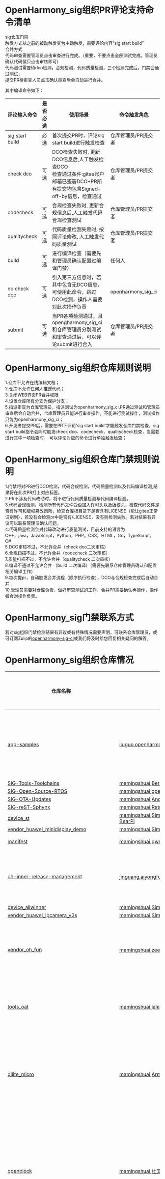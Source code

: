 # OpenHarmony_sig组织PR评论支持命令清单
sig仓库门禁    
触发方式从之前的被动触发变为主动触发，需要评论内容“sig start build”     
合并方式      
代码审查需要管理员点击审查进行完成。（重要，不要点击全部测试完成。管理员确认代码侯只点击审核即可）  
代码测试需要待dco检测，合规检测，代码质量检测，三个检测完成后。门禁会通过测试，  
提交PR待审查人员点击确认审查后会自动进行合并。  

其中编译命令如下：


| 评论输入命令        | 是否必选          | 使用场景                                                     | 命令触发角色 |
| ------------------ | ---------------- | ------------------------------------------------------------ | ------------ |
| sig start build    | 必选             |首次提交PR时，评论sig start build进行触发检查                   |仓库管理员/PR提交者
| check dco          | 可选             | DCO检查失败时, 更新DCO信息后,人工触发检查DCO<br>检查通过条件:gitee账户邮箱已签署DCO+PR所有提交均包含Signed-off-by信息，检查通过 | 仓库管理员/PR提交者     |
| codecheck          | 可选             | 合规检查失败时, 更新合规信息后,人工触发代码合规检查测试                           |  仓库管理员/PR提交者       |
| qualitycheck       | 可选             | 代码质量检测失败时, 按照评论修改, 人工触发代码质量测试                             |  仓库管理员/PR提交者        |
| build              | 可选             | 进行编译检查（需要先和管理员确认配置过编译门禁）                      | 任何人        |
| no check dco       | 可选             | 引入第三方信息时，若其中包含无DCO信息，可使用此命令，跳过DCO检测，操作人需要对此次操作负责 | openharmony_sig_ci   |
| submit             | 可选             | 当PR各项检测通过，且opengharmony_sig_ci和仓库管理员分别测试和审查通过后，可以评论submit进行合入 |仓库管理员/PR提交者|



# OpenHarmony_sig组织仓库规则说明
1.仓库不允许在线编辑文档；  
2.仓库不允许任何人推送代码；  
3.关闭WEB界面PR合并权限       
4.设置仓库所有分支为保护分支；  
5.指派审查为仓库管理员，指派测试为openharmony_sig_ci,PR通过测试和管理员审查后会自动合并，仓库管理员只能进行审查操作，不能进行测试操作，测试操作只能为openharmony_sig_ci；  
6.开发者提交PR后，需要在PR下评论'sig start build'才能触发仓库门禁检查，sig start build指令会同时触发check dco、codecheck、qualitycheck检查，当需要进行其中一项检查时， 可以评论对应的命令进行单独触发检查；    


# OpenHarmony_sig组织仓库门禁规则说明
1.门禁将对PR进行DCO检测，代码合规检测，代码质量检测以及代码编译检测,结果将在此次PR打上对应标签。  
2.PR不涉及代码改动时，将不进行代码质量检测与代码编译检测。  
3.代码合规检测，检测所有代码文件受否加入许可头以及版权头，检查代码文件是否有许可和版权篡改风险，检查仓库根目录下是否含有LICENSE（能让gitee正常识别到），若没有会检测pr中是否有/LICENSE，没有则检测失败。若对结果有异议可以联系管理员确认问题。  
4.代码质量检测会对代码改动进行质量测试，目前支持的语言为   
C++，java，JavaScript，Python，PHP，CSS，HTML，Go，TypeScript，C#  
5.DCO审核不过，不允许合并（check dco二次审核）  
6.合规扫描不过，不允许合并（codecheck 二次审核）  
7.质量扫描不过，不允许合并（qualitycheck 二次审核）  
8.编译不通过不允许合并 （build 二次编译）（需要先联系仓库管理员确认和配置相关编译工作）  
9.每次提pr，自动触发合并流程（顺序执行检查），DCO与合规检查完成后自动合并  
10.管理员需要对仓库负责，做好审查测试的工作，合并PR需要确认再操作，操作者会对操作负责。


# OpenHarmony_sig门禁联系方式
若对sig组织门禁检测结果有异议或有特殊情况需要声明，可联系仓库管理员，或可订阅Zulip的[openharmony-sig-ci](https://zulip.openharmony.cn/#narrow/stream/52-OpenHarmony-SIG-CICD/topic/stream.20events/near/5586)或我们将及时给您回复相关疑问的解答。  


# OpenHarmony_sig组织仓库情况
| 仓库名称 | 管理员信息 |                          仓库简介                             |  issue数量  |  PR数量  |  开启PR数量  |  关闭PR数量  |  合并PR数量  |
| -------- | ---------- | ------------------------------------------------------------ | ---------- | -------- |   --------  |   --------  |   --------  |
| [app-samples](https://gitee.com/openharmony-sig/app-samples.git) | [liuguo](https://gitee.com/guoguoliu),[openharmony_sig_ci](https://gitee.com/openharmony_sig_ci),[qwer](https://gitee.com/kevenNO1),[jony](https://gitee.com/jony_code) | The Reference Implementation SIG maintains and evolves the creative idea and the implementation of the concrete devices powered by OpenHarmony. | [0](https://gitee.com/openharmony-sig/app-samples/issues) | [0](https://gitee.com/openharmony-sig/app-samples/pulls) | 0 |0 |0 | 
| [SIG-Tools-Toolchains](https://gitee.com/openharmony-sig/sig-tools-toolchains.git) | [mamingshuai](https://gitee.com/landwind),[Bernhard Rosenkraenzer](https://gitee.com/berolinux),[openharmony_sig_ci](https://gitee.com/openharmony_sig_ci),[qwer](https://gitee.com/kevenNO1),[jony](https://gitee.com/jony_code) |  | [0](https://gitee.com/openharmony-sig/sig-tools-toolchains/issues) | [0](https://gitee.com/openharmony-sig/sig-tools-toolchains/pulls) | 0 |0 |0 | 
| [SIG-Open-Source-RTOS](https://gitee.com/openharmony-sig/sig-open-source-rtos.git) | [mamingshuai](https://gitee.com/landwind),[openharmony_sig_ci](https://gitee.com/openharmony_sig_ci),[qwer](https://gitee.com/kevenNO1),[jony](https://gitee.com/jony_code) |  | [0](https://gitee.com/openharmony-sig/sig-open-source-rtos/issues) | [0](https://gitee.com/openharmony-sig/sig-open-source-rtos/pulls) | 0 |0 |0 | 
| [SIG-OTA-Updates](https://gitee.com/openharmony-sig/sig-ota-updates.git) | [mamingshuai](https://gitee.com/landwind),[Andrei Gherzan](https://gitee.com/agherzan),[openharmony_sig_ci](https://gitee.com/openharmony_sig_ci),[qwer](https://gitee.com/kevenNO1),[jony](https://gitee.com/jony_code) |  | [0](https://gitee.com/openharmony-sig/sig-ota-updates/issues) | [0](https://gitee.com/openharmony-sig/sig-ota-updates/pulls) | 0 |0 |0 | 
| [SIG-reST-Sphynx](https://gitee.com/openharmony-sig/sig-re-st-sphynx.git) | [mamingshuai](https://gitee.com/landwind),[Ratna Kishore](https://gitee.com/ratnakishore),[sgururajshetty](https://gitee.com/gururajshetty),[openharmony_sig_ci](https://gitee.com/openharmony_sig_ci),[qwer](https://gitee.com/kevenNO1),[jony](https://gitee.com/jony_code) |  | [0](https://gitee.com/openharmony-sig/sig-re-st-sphynx/issues) | [8](https://gitee.com/openharmony-sig/sig-re-st-sphynx/pulls) | 1 |6 |1 | 
| [device_st](https://gitee.com/openharmony-sig/device_st.git) | [mamingshuai](https://gitee.com/landwind),[SimonLi](https://gitee.com/kkup180),[Denny](https://gitee.com/DennyShen),[zianed](https://gitee.com/zianed),[zeeman](https://gitee.com/zeeman_wang),[wanchengzhen](https://gitee.com/wanchengzhen),[borne](https://gitee.com/borne),[Caoruihong](https://gitee.com/caoruihong),[openharmony_sig_ci](https://gitee.com/openharmony_sig_ci),[qwer](https://gitee.com/kevenNO1),[jony](https://gitee.com/jony_code),[Laowang-BearPi](https://gitee.com/laowang-bearpi) |  | [0](https://gitee.com/openharmony-sig/device_st/issues) | [10](https://gitee.com/openharmony-sig/device_st/pulls) | 0 |4 |6 | 
| [vendor_huawei_minidisplay_demo](https://gitee.com/openharmony-sig/vendor_huawei_minidisplay_demo.git) | [mamingshuai](https://gitee.com/landwind),[SimonLi](https://gitee.com/kkup180),[Denny](https://gitee.com/DennyShen),[zianed](https://gitee.com/zianed),[zeeman](https://gitee.com/zeeman_wang),[wanchengzhen](https://gitee.com/wanchengzhen),[borne](https://gitee.com/borne),[openharmony_sig_ci](https://gitee.com/openharmony_sig_ci),[qwer](https://gitee.com/kevenNO1),[jony](https://gitee.com/jony_code) |  | [0](https://gitee.com/openharmony-sig/vendor_huawei_minidisplay_demo/issues) | [7](https://gitee.com/openharmony-sig/vendor_huawei_minidisplay_demo/pulls) | 2 |2 |3 | 
| [manifest](https://gitee.com/openharmony-sig/manifest.git) | [mamingshuai](https://gitee.com/landwind),[qwer](https://gitee.com/kevenNO1),[jony](https://gitee.com/jony_code),[openharmony_sig_ci](https://gitee.com/openharmony_sig_ci) | 统一管理各sig组的代码 | [1](https://gitee.com/openharmony-sig/manifest/issues) | [80](https://gitee.com/openharmony-sig/manifest/pulls) | 0 |25 |55 | 
| [oh-inner-release-management](https://gitee.com/openharmony-sig/oh-inner-release-management.git) | [jinguang](https://gitee.com/dongjinguang),[aiyongfu](https://gitee.com/aiyongfu),[frank_bing](https://gitee.com/libing_frank),[张磊](https://gitee.com/zhanglei179),[yexiangbin](https://gitee.com/ye-xiangbin),[jiyong](https://gitee.com/jiyong_sd),[openharmony_sig_ci](https://gitee.com/openharmony_sig_ci),[qwer](https://gitee.com/kevenNO1),[jony](https://gitee.com/jony_code),[聂欣](https://gitee.com/nie-x) | 1、需求：内部转测试的双周非正式版本信息承载<br />2、目标：OH非正式版本的信息承载<br />3、意义：非官方开发转测试通道<br /> | [2](https://gitee.com/openharmony-sig/oh-inner-release-management/issues) | [416](https://gitee.com/openharmony-sig/oh-inner-release-management/pulls) | 7 |138 |271 | 
| [device_allwinner](https://gitee.com/openharmony-sig/device_allwinner.git) | [mamingshuai](https://gitee.com/landwind),[SimonLi](https://gitee.com/kkup180),[duxbbo](https://gitee.com/dxbedu),[Denny](https://gitee.com/DennyShen),[zianed](https://gitee.com/zianed),[wanchengzhen](https://gitee.com/wanchengzhen),[borne](https://gitee.com/borne),[wangmihu](https://gitee.com/wangmihu2008),[bruce.cai](https://gitee.com/bruce-caijun),[openharmony_sig_ci](https://gitee.com/openharmony_sig_ci),[uncleli](https://gitee.com/moldy-potato-chips),[qwer](https://gitee.com/kevenNO1),[jony](https://gitee.com/jony_code) |  | [0](https://gitee.com/openharmony-sig/device_allwinner/issues) | [13](https://gitee.com/openharmony-sig/device_allwinner/pulls) | 1 |3 |9 | 
| [vendor_huawei_ipcamera_v3s](https://gitee.com/openharmony-sig/vendor_huawei_ipcamera_v3s.git) | [mamingshuai](https://gitee.com/landwind),[SimonLi](https://gitee.com/kkup180),[Denny](https://gitee.com/DennyShen),[zianed](https://gitee.com/zianed),[wanchengzhen](https://gitee.com/wanchengzhen),[borne](https://gitee.com/borne),[wangmihu](https://gitee.com/wangmihu2008),[duxbbo](https://gitee.com/dxbedu),[openharmony_sig_ci](https://gitee.com/openharmony_sig_ci),[qwer](https://gitee.com/kevenNO1),[jony](https://gitee.com/jony_code) |  | [0](https://gitee.com/openharmony-sig/vendor_huawei_ipcamera_v3s/issues) | [9](https://gitee.com/openharmony-sig/vendor_huawei_ipcamera_v3s/pulls) | 0 |3 |6 | 
| [vendor_oh_fun](https://gitee.com/openharmony-sig/vendor_oh_fun.git) | [mamingshuai](https://gitee.com/landwind),[zeeman](https://gitee.com/zeeman_wang),[张前福](https://gitee.com/Cruise2021),[qwer](https://gitee.com/kevenNO1),[jony](https://gitee.com/jony_code),[openharmony_sig_ci](https://gitee.com/openharmony_sig_ci) | 基于OpenHarmony开源代码和开发板，打造一系列“ 趣味性、低门槛、成就感 ”的开源项目， 助你重新燃起心中的极客梦想之火！ | [18](https://gitee.com/openharmony-sig/vendor_oh_fun/issues) | [70](https://gitee.com/openharmony-sig/vendor_oh_fun/pulls) | 0 |22 |48 | 
| [tools_oat](https://gitee.com/openharmony-sig/tools_oat.git) | [mamingshuai](https://gitee.com/landwind),[jalenchen](https://gitee.com/jalenchen),[qwer](https://gitee.com/kevenNO1),[jony](https://gitee.com/jony_code),[openharmony_sig_ci](https://gitee.com/openharmony_sig_ci) | Scanning the license and copyright information of the open source repository <br /> 扫描开源仓许可证及版权信息 | [9](https://gitee.com/openharmony-sig/tools_oat/issues) | [29](https://gitee.com/openharmony-sig/tools_oat/pulls) | 0 |1 |28 | 
| [dllite_micro](https://gitee.com/openharmony-sig/dllite_micro.git) | [mamingshuai](https://gitee.com/landwind),[ArmyLee0](https://gitee.com/armylee0),[jony](https://gitee.com/jony_code),[qwer](https://gitee.com/kevenNO1),[openharmony_sig_ci](https://gitee.com/openharmony_sig_ci) | 为了支持AI模型在IoT设备上完成推理功能，使IoT设备具备AI能力，并能够更好的匹配OpenHarmonyOS的各种设备形态，DLLite SIG不仅需要为用户提供基础的推理服务，包括统一的API和 | [4](https://gitee.com/openharmony-sig/dllite_micro/issues) | [14](https://gitee.com/openharmony-sig/dllite_micro/pulls) | 0 |7 |7 | 
| [openblock](https://gitee.com/openharmony-sig/openblock.git) | [mamingshuai](https://gitee.com/landwind),[杜天微](https://gitee.com/duzc2),[胡天麒](https://gitee.com/htq110219891),[jony](https://gitee.com/jony_code),[qwer](https://gitee.com/kevenNO1),[openharmony_sig_ci](https://gitee.com/openharmony_sig_ci) | 为搭载OpenHarmony的设备提供统一、强大的图形化编程IDE<br />支持OpenHarmony的分布式特性<br />面向青少年，提供基础教育公共基础设施<br />提供基于H5的编译器，不再需要本地编译器<br />高效的编程语 | [1](https://gitee.com/openharmony-sig/openblock/issues) | [5](https://gitee.com/openharmony-sig/openblock/pulls) | 1 |1 |3 | 
| [openblock_blocks](https://gitee.com/openharmony-sig/openblock_blocks.git) | [mamingshuai](https://gitee.com/landwind),[杜天微](https://gitee.com/duzc2),[胡天麒](https://gitee.com/htq110219891),[jony](https://gitee.com/jony_code),[openharmony_sig_ci](https://gitee.com/openharmony_sig_ci),[qwer](https://gitee.com/kevenNO1) |  | [0](https://gitee.com/openharmony-sig/openblock_blocks/issues) | [0](https://gitee.com/openharmony-sig/openblock_blocks/pulls) | 0 |0 |0 | 
| [devboard](https://gitee.com/openharmony-sig/devboard.git) | [mamingshuai](https://gitee.com/landwind),[刘洋](https://gitee.com/liuyang198591),[Leon](https://gitee.com/jahyeon),[赵秀秀](https://gitee.com/zhao_xiuxiu),[qwer](https://gitee.com/kevenNO1),[openharmony_sig_ci](https://gitee.com/openharmony_sig_ci),[jony](https://gitee.com/jony_code) | 为了增加OpenHarmony OS所支持的三方单板数量，Device SIG不仅需要提高系统的易移植性，包括内核和编译构建系统的易移植性需求， 提供三方单板移植手册，创建移植样例工程；更为重要的是， | [10](https://gitee.com/openharmony-sig/devboard/issues) | [3](https://gitee.com/openharmony-sig/devboard/pulls) | 1 |2 |0 | 
| [device_mediatek](https://gitee.com/openharmony-sig/device_mediatek.git) | [mamingshuai](https://gitee.com/landwind),[duxbbo](https://gitee.com/dxbedu),[zeeman](https://gitee.com/zeeman_wang),[jady3356](https://gitee.com/taiyipei),[borne](https://gitee.com/borne),[SimonLi](https://gitee.com/kkup180),[zianed](https://gitee.com/zianed),[Denny](https://gitee.com/DennyShen),[openharmony_sig_ci](https://gitee.com/openharmony_sig_ci),[qwer](https://gitee.com/kevenNO1),[jony](https://gitee.com/jony_code) |  | [0](https://gitee.com/openharmony-sig/device_mediatek/issues) | [0](https://gitee.com/openharmony-sig/device_mediatek/pulls) | 0 |0 |0 | 
| [device_nordic](https://gitee.com/openharmony-sig/device_nordic.git) | [mamingshuai](https://gitee.com/landwind),[duxbbo](https://gitee.com/dxbedu),[zeeman](https://gitee.com/zeeman_wang),[jady3356](https://gitee.com/taiyipei),[borne](https://gitee.com/borne),[SimonLi](https://gitee.com/kkup180),[zianed](https://gitee.com/zianed),[Denny](https://gitee.com/DennyShen),[openharmony_sig_ci](https://gitee.com/openharmony_sig_ci),[qwer](https://gitee.com/kevenNO1),[jony](https://gitee.com/jony_code) |  | [0](https://gitee.com/openharmony-sig/device_nordic/issues) | [0](https://gitee.com/openharmony-sig/device_nordic/pulls) | 0 |0 |0 | 
| [device_nxp](https://gitee.com/openharmony-sig/device_nxp.git) | [mamingshuai](https://gitee.com/landwind),[duxbbo](https://gitee.com/dxbedu),[zeeman](https://gitee.com/zeeman_wang),[jady3356](https://gitee.com/taiyipei),[borne](https://gitee.com/borne),[SimonLi](https://gitee.com/kkup180),[zianed](https://gitee.com/zianed),[Denny](https://gitee.com/DennyShen),[openharmony_sig_ci](https://gitee.com/openharmony_sig_ci),[qwer](https://gitee.com/kevenNO1),[jony](https://gitee.com/jony_code) |  | [0](https://gitee.com/openharmony-sig/device_nxp/issues) | [0](https://gitee.com/openharmony-sig/device_nxp/pulls) | 0 |0 |0 | 
| [device_fudanmicro](https://gitee.com/openharmony-sig/device_fudanmicro.git) | [mamingshuai](https://gitee.com/landwind),[duxbbo](https://gitee.com/dxbedu),[zeeman](https://gitee.com/zeeman_wang),[jady3356](https://gitee.com/taiyipei),[borne](https://gitee.com/borne),[SimonLi](https://gitee.com/kkup180),[zianed](https://gitee.com/zianed),[Denny](https://gitee.com/DennyShen),[openharmony_sig_ci](https://gitee.com/openharmony_sig_ci),[qwer](https://gitee.com/kevenNO1),[jony](https://gitee.com/jony_code) |  | [0](https://gitee.com/openharmony-sig/device_fudanmicro/issues) | [0](https://gitee.com/openharmony-sig/device_fudanmicro/pulls) | 0 |0 |0 | 
| [device_bestechnic](https://gitee.com/openharmony-sig/device_bestechnic.git) | [mamingshuai](https://gitee.com/landwind),[duxbbo](https://gitee.com/dxbedu),[zeeman](https://gitee.com/zeeman_wang),[jady3356](https://gitee.com/taiyipei),[borne](https://gitee.com/borne),[SimonLi](https://gitee.com/kkup180),[zianed](https://gitee.com/zianed),[Denny](https://gitee.com/DennyShen),[niulihua](https://gitee.com/niulihua),[antslink](https://gitee.com/hongdaozi),[openharmony_sig_ci](https://gitee.com/openharmony_sig_ci),[qwer](https://gitee.com/kevenNO1),[jony](https://gitee.com/jony_code) |  | [8](https://gitee.com/openharmony-sig/device_bestechnic/issues) | [92](https://gitee.com/openharmony-sig/device_bestechnic/pulls) | 0 |26 |66 | 
| [device_ingenic](https://gitee.com/openharmony-sig/device_ingenic.git) | [mamingshuai](https://gitee.com/landwind),[duxbbo](https://gitee.com/dxbedu),[zeeman](https://gitee.com/zeeman_wang),[jady3356](https://gitee.com/taiyipei),[borne](https://gitee.com/borne),[SimonLi](https://gitee.com/kkup180),[zianed](https://gitee.com/zianed),[Denny](https://gitee.com/DennyShen),[openharmony_sig_ci](https://gitee.com/openharmony_sig_ci),[bruce.cai](https://gitee.com/bruce-caijun),[dsqiu](https://gitee.com/dsqiu),[qwer](https://gitee.com/kevenNO1),[jony](https://gitee.com/jony_code) |  | [0](https://gitee.com/openharmony-sig/device_ingenic/issues) | [25](https://gitee.com/openharmony-sig/device_ingenic/pulls) | 0 |7 |18 | 
| [device_espressif](https://gitee.com/openharmony-sig/device_espressif.git) | [mamingshuai](https://gitee.com/landwind),[duxbbo](https://gitee.com/dxbedu),[zeeman](https://gitee.com/zeeman_wang),[jady3356](https://gitee.com/taiyipei),[borne](https://gitee.com/borne),[SimonLi](https://gitee.com/kkup180),[zianed](https://gitee.com/zianed),[Denny](https://gitee.com/DennyShen),[openharmony_sig_ci](https://gitee.com/openharmony_sig_ci),[qwer](https://gitee.com/kevenNO1),[jony](https://gitee.com/jony_code) |  | [0](https://gitee.com/openharmony-sig/device_espressif/issues) | [2](https://gitee.com/openharmony-sig/device_espressif/pulls) | 1 |1 |0 | 
| [device_winnermicro](https://gitee.com/openharmony-sig/device_winnermicro.git) | [mamingshuai](https://gitee.com/landwind),[duxbbo](https://gitee.com/dxbedu),[zeeman](https://gitee.com/zeeman_wang),[jady3356](https://gitee.com/taiyipei),[borne](https://gitee.com/borne),[SimonLi](https://gitee.com/kkup180),[zianed](https://gitee.com/zianed),[Denny](https://gitee.com/DennyShen),[openharmony_sig_ci](https://gitee.com/openharmony_sig_ci),[qwer](https://gitee.com/kevenNO1),[jony](https://gitee.com/jony_code) |  | [0](https://gitee.com/openharmony-sig/device_winnermicro/issues) | [1](https://gitee.com/openharmony-sig/device_winnermicro/pulls) | 0 |1 |0 | 
| [device_unisoc](https://gitee.com/openharmony-sig/device_unisoc.git) | [mamingshuai](https://gitee.com/landwind),[duxbbo](https://gitee.com/dxbedu),[zeeman](https://gitee.com/zeeman_wang),[jady3356](https://gitee.com/taiyipei),[borne](https://gitee.com/borne),[SimonLi](https://gitee.com/kkup180),[zianed](https://gitee.com/zianed),[Denny](https://gitee.com/DennyShen),[openharmony_sig_ci](https://gitee.com/openharmony_sig_ci),[qwer](https://gitee.com/kevenNO1),[jony](https://gitee.com/jony_code) |  | [0](https://gitee.com/openharmony-sig/device_unisoc/issues) | [0](https://gitee.com/openharmony-sig/device_unisoc/pulls) | 0 |0 |0 | 
| [device_broadcom](https://gitee.com/openharmony-sig/device_broadcom.git) | [mamingshuai](https://gitee.com/landwind),[duxbbo](https://gitee.com/dxbedu),[zeeman](https://gitee.com/zeeman_wang),[jady3356](https://gitee.com/taiyipei),[borne](https://gitee.com/borne),[SimonLi](https://gitee.com/kkup180),[zianed](https://gitee.com/zianed),[Denny](https://gitee.com/DennyShen),[openharmony_sig_ci](https://gitee.com/openharmony_sig_ci),[qwer](https://gitee.com/kevenNO1),[jony](https://gitee.com/jony_code) |  | [0](https://gitee.com/openharmony-sig/device_broadcom/issues) | [0](https://gitee.com/openharmony-sig/device_broadcom/pulls) | 0 |0 |0 | 
| [device_realtek](https://gitee.com/openharmony-sig/device_realtek.git) | [mamingshuai](https://gitee.com/landwind),[duxbbo](https://gitee.com/dxbedu),[zeeman](https://gitee.com/zeeman_wang),[jady3356](https://gitee.com/taiyipei),[borne](https://gitee.com/borne),[SimonLi](https://gitee.com/kkup180),[zianed](https://gitee.com/zianed),[Denny](https://gitee.com/DennyShen),[openharmony_sig_ci](https://gitee.com/openharmony_sig_ci),[qwer](https://gitee.com/kevenNO1),[jony](https://gitee.com/jony_code) |  | [0](https://gitee.com/openharmony-sig/device_realtek/issues) | [2](https://gitee.com/openharmony-sig/device_realtek/pulls) | 0 |1 |1 | 
| [riscv](https://gitee.com/openharmony-sig/riscv.git) | [mamingshuai](https://gitee.com/landwind),[于佳耕](https://gitee.com/yu_jia_geng),[qwer](https://gitee.com/kevenNO1),[tayloryoung](https://gitee.com/iscas-taiyang_admin),[openharmony_sig_ci](https://gitee.com/openharmony_sig_ci),[jony](https://gitee.com/jony_code) | RISC-V 是一个免费开源的指令集（ISA）。围绕RISC-V的软硬件生态都在快速完善。 RISC-V SIG 组旨在构建围绕OpenHarmony的软硬件生态，提供RISC-V的软件包和系统构建等 | [15](https://gitee.com/openharmony-sig/riscv/issues) | [11](https://gitee.com/openharmony-sig/riscv/pulls) | 0 |4 |7 | 
| [system_applications](https://gitee.com/openharmony-sig/system_applications.git) | [mamingshuai](https://gitee.com/landwind),[NicolasWang](https://gitee.com/nicolaswang),[qwer](https://gitee.com/kevenNO1),[openharmony_sig_ci](https://gitee.com/openharmony_sig_ci),[jony](https://gitee.com/jony_code) | 定义并构建OpenHarmony的系统应用，负责申请、实施孵化项目，广泛收集社区开发者需求，以持续完善系统应用的特性。 | [1](https://gitee.com/openharmony-sig/system_applications/issues) | [1](https://gitee.com/openharmony-sig/system_applications/pulls) | 0 |0 |1 | 
| [sig-content](https://gitee.com/openharmony-sig/sig-content.git) | [Robert](https://gitee.com/minglonghuang),[qwer](https://gitee.com/kevenNO1),[jony](https://gitee.com/jony_code),[mamingshuai](https://gitee.com/landwind),[openharmony_sig_ci](https://gitee.com/openharmony_sig_ci) | 为SIG仓提供文档、会议纪要及其他文档提供仓库，同时作为各SIG组的索引页 | [2](https://gitee.com/openharmony-sig/sig-content/issues) | [78](https://gitee.com/openharmony-sig/sig-content/pulls) | 0 |21 |57 | 
| [website](https://gitee.com/openharmony-sig/website.git) | [Robert](https://gitee.com/minglonghuang),[mamingshuai](https://gitee.com/landwind),[openharmony_ci](https://gitee.com/openharmony_ci),[jinguang](https://gitee.com/dongjinguang),[liuguo](https://gitee.com/guoguoliu),[openharmony_sig_ci](https://gitee.com/openharmony_sig_ci),[xzmu](https://gitee.com/xzmu),[qwer](https://gitee.com/kevenNO1),[jony](https://gitee.com/jony_code),[ChangweiXu](https://gitee.com/changweixu) | OpenHarmony 官网源码 | [8](https://gitee.com/openharmony-sig/website/issues) | [6](https://gitee.com/openharmony-sig/website/pulls) | 1 |1 |4 | 
| [python](https://gitee.com/openharmony-sig/python.git) | [Robert](https://gitee.com/minglonghuang),[mamingshuai](https://gitee.com/landwind),[jony](https://gitee.com/jony_code),[qwer](https://gitee.com/kevenNO1),[openharmony_sig_ci](https://gitee.com/openharmony_sig_ci),[唐佐林](https://gitee.com/delphi-tang) |  | [2](https://gitee.com/openharmony-sig/python/issues) | [31](https://gitee.com/openharmony-sig/python/pulls) | 1 |25 |5 | 
| [cicd](https://gitee.com/openharmony-sig/cicd.git) | [mamingshuai](https://gitee.com/landwind),[xzmu](https://gitee.com/xzmu),[youthdragon](https://gitee.com/youthdragon),[openharmony_sig_ci](https://gitee.com/openharmony_sig_ci),[qwer](https://gitee.com/kevenNO1),[jony](https://gitee.com/jony_code) | OpenHarmony CICD 门禁平台 SIG | [1](https://gitee.com/openharmony-sig/cicd/issues) | [0](https://gitee.com/openharmony-sig/cicd/pulls) | 0 |0 |0 | 
| [linkboy](https://gitee.com/openharmony-sig/linkboy.git) | [Robert](https://gitee.com/minglonghuang),[mamingshuai](https://gitee.com/landwind),[jony](https://gitee.com/jony_code),[qwer](https://gitee.com/kevenNO1),[openharmony_sig_ci](https://gitee.com/openharmony_sig_ci) | linkboy | [3](https://gitee.com/openharmony-sig/linkboy/issues) | [10](https://gitee.com/openharmony-sig/linkboy/pulls) | 0 |6 |4 | 
| [archive](https://gitee.com/openharmony-sig/archive.git) | [Robert](https://gitee.com/minglonghuang),[mamingshuai](https://gitee.com/landwind),[xzmu](https://gitee.com/xzmu),[openharmony_sig_ci](https://gitee.com/openharmony_sig_ci),[qwer](https://gitee.com/kevenNO1),[jony](https://gitee.com/jony_code) | 基础设施SIG组下 下属文档子SIG， 目前范围为 SIG仓、 官网website仓， community仓，以及其他的涉及社区知识体系的代码、文档仓等整理 | [1](https://gitee.com/openharmony-sig/archive/issues) | [0](https://gitee.com/openharmony-sig/archive/pulls) | 0 |0 |0 | 
| [device_beken](https://gitee.com/openharmony-sig/device_beken.git) | [Robert](https://gitee.com/minglonghuang),[mamingshuai](https://gitee.com/landwind),[qwer](https://gitee.com/kevenNO1),[jony](https://gitee.com/jony_code),[openharmony_sig_ci](https://gitee.com/openharmony_sig_ci),[bruce.cai](https://gitee.com/bruce-caijun),[SimonLi](https://gitee.com/kkup180),[xxkit](https://gitee.com/xxkit) | device_beken | [0](https://gitee.com/openharmony-sig/device_beken/issues) | [6](https://gitee.com/openharmony-sig/device_beken/pulls) | 1 |2 |3 | 
| [devboard_device_hihope_build](https://gitee.com/openharmony-sig/devboard_device_hihope_build.git) | [Robert](https://gitee.com/minglonghuang),[qwer](https://gitee.com/kevenNO1),[openharmony_sig_ci](https://gitee.com/openharmony_sig_ci),[mamingshuai](https://gitee.com/landwind),[jony](https://gitee.com/jony_code) | 润和代码仓 | [2](https://gitee.com/openharmony-sig/devboard_device_hihope_build/issues) | [19](https://gitee.com/openharmony-sig/devboard_device_hihope_build/pulls) | 0 |13 |6 | 
| [devboard_device_hihope_dayu](https://gitee.com/openharmony-sig/devboard_device_hihope_dayu.git) | [Robert](https://gitee.com/minglonghuang),[qwer](https://gitee.com/kevenNO1),[openharmony_sig_ci](https://gitee.com/openharmony_sig_ci),[mamingshuai](https://gitee.com/landwind),[jony](https://gitee.com/jony_code) |  | [0](https://gitee.com/openharmony-sig/devboard_device_hihope_dayu/issues) | [7](https://gitee.com/openharmony-sig/devboard_device_hihope_dayu/pulls) | 0 |5 |2 | 
| [devboard_vendor_hihope](https://gitee.com/openharmony-sig/devboard_vendor_hihope.git) | [Robert](https://gitee.com/minglonghuang),[mamingshuai](https://gitee.com/landwind),[qwer](https://gitee.com/kevenNO1),[openharmony_sig_ci](https://gitee.com/openharmony_sig_ci),[jony](https://gitee.com/jony_code) |  | [1](https://gitee.com/openharmony-sig/devboard_vendor_hihope/issues) | [3](https://gitee.com/openharmony-sig/devboard_vendor_hihope/pulls) | 0 |1 |2 | 
| [third_party_llvm-project](https://gitee.com/openharmony-sig/third_party_llvm-project.git) | [mamingshuai](https://gitee.com/landwind),[zhuoli72](https://gitee.com/zhuoli72),[openharmony_ci](https://gitee.com/openharmony_ci),[hhj](https://gitee.com/huanghuijin),[dhy308](https://gitee.com/dhy308),[openharmony_sig_ci](https://gitee.com/openharmony_sig_ci),[qwer](https://gitee.com/kevenNO1),[jony](https://gitee.com/jony_code) |  | [1](https://gitee.com/openharmony-sig/third_party_llvm-project/issues) | [1](https://gitee.com/openharmony-sig/third_party_llvm-project/pulls) | 0 |0 |1 | 
| [third_party_lldb-mi](https://gitee.com/openharmony-sig/third_party_lldb-mi.git) | [mamingshuai](https://gitee.com/landwind),[zhuoli72](https://gitee.com/zhuoli72),[openharmony_ci](https://gitee.com/openharmony_ci),[hhj](https://gitee.com/huanghuijin),[dhy308](https://gitee.com/dhy308),[openharmony_sig_ci](https://gitee.com/openharmony_sig_ci),[qwer](https://gitee.com/kevenNO1),[jony](https://gitee.com/jony_code) |  | [0](https://gitee.com/openharmony-sig/third_party_lldb-mi/issues) | [1](https://gitee.com/openharmony-sig/third_party_lldb-mi/pulls) | 0 |0 |1 | 
| [resourceschedule_workscheduler](https://gitee.com/openharmony-sig/resourceschedule_workscheduler.git) | [mamingshuai](https://gitee.com/landwind),[openharmony_ci](https://gitee.com/openharmony_ci),[zhaofanfan](https://gitee.com/FrankJone),[hujun211](https://gitee.com/hujun211),[openharmony_sig_ci](https://gitee.com/openharmony_sig_ci),[qwer](https://gitee.com/kevenNO1),[jony](https://gitee.com/jony_code) |  | [0](https://gitee.com/openharmony-sig/resourceschedule_workscheduler/issues) | [0](https://gitee.com/openharmony-sig/resourceschedule_workscheduler/pulls) | 0 |0 |0 | 
| [resourceschedule_backgroundtaskmanager](https://gitee.com/openharmony-sig/resourceschedule_backgroundtaskmanager.git) | [mamingshuai](https://gitee.com/landwind),[openharmony_ci](https://gitee.com/openharmony_ci),[zhaofanfan](https://gitee.com/FrankJone),[hujun211](https://gitee.com/hujun211),[openharmony_sig_ci](https://gitee.com/openharmony_sig_ci),[qwer](https://gitee.com/kevenNO1),[jony](https://gitee.com/jony_code) |  | [0](https://gitee.com/openharmony-sig/resourceschedule_backgroundtaskmanager/issues) | [0](https://gitee.com/openharmony-sig/resourceschedule_backgroundtaskmanager/pulls) | 0 |0 |0 | 
| [applications_sample_bearpi_hm_nano](https://gitee.com/openharmony-sig/applications_sample_bearpi_hm_nano.git) | [Robert](https://gitee.com/minglonghuang),[mamingshuai](https://gitee.com/landwind),[openharmony_ci](https://gitee.com/openharmony_ci),[openharmony_sig_ci](https://gitee.com/openharmony_sig_ci),[qwer](https://gitee.com/kevenNO1),[jony](https://gitee.com/jony_code) |  | [0](https://gitee.com/openharmony-sig/applications_sample_bearpi_hm_nano/issues) | [4](https://gitee.com/openharmony-sig/applications_sample_bearpi_hm_nano/pulls) | 0 |2 |2 | 
| [device_bouffalolab](https://gitee.com/openharmony-sig/device_bouffalolab.git) | [mamingshuai](https://gitee.com/landwind),[openharmony_ci](https://gitee.com/openharmony_ci),[bruce.cai](https://gitee.com/bruce-caijun),[Denny](https://gitee.com/DennyShen),[zianed](https://gitee.com/zianed),[SimonLi](https://gitee.com/kkup180),[borne](https://gitee.com/borne),[jady3356](https://gitee.com/taiyipei),[zeeman](https://gitee.com/zeeman_wang),[duxbbo](https://gitee.com/dxbedu),[openharmony_sig_ci](https://gitee.com/openharmony_sig_ci),[qwer](https://gitee.com/kevenNO1),[jony](https://gitee.com/jony_code) |  | [0](https://gitee.com/openharmony-sig/device_bouffalolab/issues) | [5](https://gitee.com/openharmony-sig/device_bouffalolab/pulls) | 0 |2 |3 | 
| [device_asrmicro](https://gitee.com/openharmony-sig/device_asrmicro.git) | [mamingshuai](https://gitee.com/landwind),[openharmony_sig_ci](https://gitee.com/openharmony_sig_ci),[qwer](https://gitee.com/kevenNO1),[jony](https://gitee.com/jony_code) |  | [0](https://gitee.com/openharmony-sig/device_asrmicro/issues) | [0](https://gitee.com/openharmony-sig/device_asrmicro/pulls) | 0 |0 |0 | 
| [security_block_chain](https://gitee.com/openharmony-sig/security_block_chain.git) | [mamingshuai](https://gitee.com/landwind),[SimonLi](https://gitee.com/kkup180),[openharmony_ci](https://gitee.com/openharmony_ci),[openharmony_sig_ci](https://gitee.com/openharmony_sig_ci),[qwer](https://gitee.com/kevenNO1),[jony](https://gitee.com/jony_code) |  | [0](https://gitee.com/openharmony-sig/security_block_chain/issues) | [4](https://gitee.com/openharmony-sig/security_block_chain/pulls) | 0 |3 |1 | 
| [vendor_allwinner](https://gitee.com/openharmony-sig/vendor_allwinner.git) | [mamingshuai](https://gitee.com/landwind),[SimonLi](https://gitee.com/kkup180),[openharmony_ci](https://gitee.com/openharmony_ci),[openharmony_sig_ci](https://gitee.com/openharmony_sig_ci),[bruce.cai](https://gitee.com/bruce-caijun),[uncleli](https://gitee.com/moldy-potato-chips),[JetCui](https://gitee.com/jetcui),[qwer](https://gitee.com/kevenNO1),[jony](https://gitee.com/jony_code) |  | [0](https://gitee.com/openharmony-sig/vendor_allwinner/issues) | [1](https://gitee.com/openharmony-sig/vendor_allwinner/pulls) | 0 |1 |0 | 
| [vendor_asrmicro](https://gitee.com/openharmony-sig/vendor_asrmicro.git) | [mamingshuai](https://gitee.com/landwind),[SimonLi](https://gitee.com/kkup180),[openharmony_ci](https://gitee.com/openharmony_ci),[openharmony_sig_ci](https://gitee.com/openharmony_sig_ci),[qwer](https://gitee.com/kevenNO1),[jony](https://gitee.com/jony_code) |  | [0](https://gitee.com/openharmony-sig/vendor_asrmicro/issues) | [0](https://gitee.com/openharmony-sig/vendor_asrmicro/pulls) | 0 |0 |0 | 
| [vendor_beken](https://gitee.com/openharmony-sig/vendor_beken.git) | [mamingshuai](https://gitee.com/landwind),[SimonLi](https://gitee.com/kkup180),[openharmony_ci](https://gitee.com/openharmony_ci),[openharmony_sig_ci](https://gitee.com/openharmony_sig_ci),[bruce.cai](https://gitee.com/bruce-caijun),[qwer](https://gitee.com/kevenNO1),[jony](https://gitee.com/jony_code),[xxkit](https://gitee.com/xxkit) |  | [0](https://gitee.com/openharmony-sig/vendor_beken/issues) | [2](https://gitee.com/openharmony-sig/vendor_beken/pulls) | 0 |1 |1 | 
| [vendor_bestechnic](https://gitee.com/openharmony-sig/vendor_bestechnic.git) | [mamingshuai](https://gitee.com/landwind),[SimonLi](https://gitee.com/kkup180),[openharmony_ci](https://gitee.com/openharmony_ci),[openharmony_sig_ci](https://gitee.com/openharmony_sig_ci),[Robert](https://gitee.com/minglonghuang),[qwer](https://gitee.com/kevenNO1),[jony](https://gitee.com/jony_code) | 基于恒玄芯片开发的轻量带屏显示产品样例代码 | [3](https://gitee.com/openharmony-sig/vendor_bestechnic/issues) | [98](https://gitee.com/openharmony-sig/vendor_bestechnic/pulls) | 0 |23 |75 | 
| [vendor_bouffalolab](https://gitee.com/openharmony-sig/vendor_bouffalolab.git) | [mamingshuai](https://gitee.com/landwind),[SimonLi](https://gitee.com/kkup180),[openharmony_ci](https://gitee.com/openharmony_ci),[openharmony_sig_ci](https://gitee.com/openharmony_sig_ci),[bruce.cai](https://gitee.com/bruce-caijun),[apzhao](https://gitee.com/apzhao),[qwer](https://gitee.com/kevenNO1),[jony](https://gitee.com/jony_code) |  | [0](https://gitee.com/openharmony-sig/vendor_bouffalolab/issues) | [0](https://gitee.com/openharmony-sig/vendor_bouffalolab/pulls) | 0 |0 |0 | 
| [vendor_broadcom](https://gitee.com/openharmony-sig/vendor_broadcom.git) | [mamingshuai](https://gitee.com/landwind),[SimonLi](https://gitee.com/kkup180),[openharmony_ci](https://gitee.com/openharmony_ci),[openharmony_sig_ci](https://gitee.com/openharmony_sig_ci),[qwer](https://gitee.com/kevenNO1),[jony](https://gitee.com/jony_code) |  | [0](https://gitee.com/openharmony-sig/vendor_broadcom/issues) | [0](https://gitee.com/openharmony-sig/vendor_broadcom/pulls) | 0 |0 |0 | 
| [vendor_espressif](https://gitee.com/openharmony-sig/vendor_espressif.git) | [mamingshuai](https://gitee.com/landwind),[SimonLi](https://gitee.com/kkup180),[openharmony_ci](https://gitee.com/openharmony_ci),[openharmony_sig_ci](https://gitee.com/openharmony_sig_ci),[qwer](https://gitee.com/kevenNO1),[jony](https://gitee.com/jony_code) |  | [0](https://gitee.com/openharmony-sig/vendor_espressif/issues) | [2](https://gitee.com/openharmony-sig/vendor_espressif/pulls) | 1 |1 |0 | 
| [vendor_fudanmicro](https://gitee.com/openharmony-sig/vendor_fudanmicro.git) | [mamingshuai](https://gitee.com/landwind),[SimonLi](https://gitee.com/kkup180),[openharmony_ci](https://gitee.com/openharmony_ci),[openharmony_sig_ci](https://gitee.com/openharmony_sig_ci),[qwer](https://gitee.com/kevenNO1),[jony](https://gitee.com/jony_code) |  | [0](https://gitee.com/openharmony-sig/vendor_fudanmicro/issues) | [0](https://gitee.com/openharmony-sig/vendor_fudanmicro/pulls) | 0 |0 |0 | 
| [vendor_ingenic](https://gitee.com/openharmony-sig/vendor_ingenic.git) | [mamingshuai](https://gitee.com/landwind),[SimonLi](https://gitee.com/kkup180),[openharmony_ci](https://gitee.com/openharmony_ci),[bruce.cai](https://gitee.com/bruce-caijun),[dsqiu](https://gitee.com/dsqiu),[openharmony_sig_ci](https://gitee.com/openharmony_sig_ci),[qwer](https://gitee.com/kevenNO1),[jony](https://gitee.com/jony_code) |  | [0](https://gitee.com/openharmony-sig/vendor_ingenic/issues) | [47](https://gitee.com/openharmony-sig/vendor_ingenic/pulls) | 0 |20 |27 | 
| [vendor_mediatek](https://gitee.com/openharmony-sig/vendor_mediatek.git) | [mamingshuai](https://gitee.com/landwind),[SimonLi](https://gitee.com/kkup180),[openharmony_ci](https://gitee.com/openharmony_ci),[openharmony_sig_ci](https://gitee.com/openharmony_sig_ci),[qwer](https://gitee.com/kevenNO1),[jony](https://gitee.com/jony_code) |  | [0](https://gitee.com/openharmony-sig/vendor_mediatek/issues) | [0](https://gitee.com/openharmony-sig/vendor_mediatek/pulls) | 0 |0 |0 | 
| [vendor_nordic](https://gitee.com/openharmony-sig/vendor_nordic.git) | [mamingshuai](https://gitee.com/landwind),[SimonLi](https://gitee.com/kkup180),[openharmony_ci](https://gitee.com/openharmony_ci),[openharmony_sig_ci](https://gitee.com/openharmony_sig_ci),[qwer](https://gitee.com/kevenNO1),[jony](https://gitee.com/jony_code) |  | [0](https://gitee.com/openharmony-sig/vendor_nordic/issues) | [0](https://gitee.com/openharmony-sig/vendor_nordic/pulls) | 0 |0 |0 | 
| [vendor_nxp](https://gitee.com/openharmony-sig/vendor_nxp.git) | [mamingshuai](https://gitee.com/landwind),[SimonLi](https://gitee.com/kkup180),[openharmony_ci](https://gitee.com/openharmony_ci),[openharmony_sig_ci](https://gitee.com/openharmony_sig_ci),[qwer](https://gitee.com/kevenNO1),[jony](https://gitee.com/jony_code) |  | [0](https://gitee.com/openharmony-sig/vendor_nxp/issues) | [0](https://gitee.com/openharmony-sig/vendor_nxp/pulls) | 0 |0 |0 | 
| [vendor_realtek](https://gitee.com/openharmony-sig/vendor_realtek.git) | [mamingshuai](https://gitee.com/landwind),[SimonLi](https://gitee.com/kkup180),[openharmony_ci](https://gitee.com/openharmony_ci),[openharmony_sig_ci](https://gitee.com/openharmony_sig_ci),[qwer](https://gitee.com/kevenNO1),[jony](https://gitee.com/jony_code) |  | [0](https://gitee.com/openharmony-sig/vendor_realtek/issues) | [0](https://gitee.com/openharmony-sig/vendor_realtek/pulls) | 0 |0 |0 | 
| [vendor_st](https://gitee.com/openharmony-sig/vendor_st.git) | [mamingshuai](https://gitee.com/landwind),[SimonLi](https://gitee.com/kkup180),[openharmony_ci](https://gitee.com/openharmony_ci),[openharmony_sig_ci](https://gitee.com/openharmony_sig_ci),[qwer](https://gitee.com/kevenNO1),[jony](https://gitee.com/jony_code) |  | [0](https://gitee.com/openharmony-sig/vendor_st/issues) | [0](https://gitee.com/openharmony-sig/vendor_st/pulls) | 0 |0 |0 | 
| [vendor_unisoc](https://gitee.com/openharmony-sig/vendor_unisoc.git) | [mamingshuai](https://gitee.com/landwind),[SimonLi](https://gitee.com/kkup180),[openharmony_ci](https://gitee.com/openharmony_ci),[openharmony_sig_ci](https://gitee.com/openharmony_sig_ci),[qwer](https://gitee.com/kevenNO1),[jony](https://gitee.com/jony_code) |  | [0](https://gitee.com/openharmony-sig/vendor_unisoc/issues) | [0](https://gitee.com/openharmony-sig/vendor_unisoc/pulls) | 0 |0 |0 | 
| [vendor_winnermicro](https://gitee.com/openharmony-sig/vendor_winnermicro.git) | [mamingshuai](https://gitee.com/landwind),[SimonLi](https://gitee.com/kkup180),[openharmony_ci](https://gitee.com/openharmony_ci),[openharmony_sig_ci](https://gitee.com/openharmony_sig_ci),[qwer](https://gitee.com/kevenNO1),[jony](https://gitee.com/jony_code) |  | [0](https://gitee.com/openharmony-sig/vendor_winnermicro/issues) | [7](https://gitee.com/openharmony-sig/vendor_winnermicro/pulls) | 1 |5 |1 | 
| [kikainput](https://gitee.com/openharmony-sig/kikainput.git) | [Robert](https://gitee.com/minglonghuang),[openharmony_sig_ci](https://gitee.com/openharmony_sig_ci),[qwer](https://gitee.com/kevenNO1),[KIKA](https://gitee.com/kikatech),[jony](https://gitee.com/jony_code) |  | [0](https://gitee.com/openharmony-sig/kikainput/issues) | [2](https://gitee.com/openharmony-sig/kikainput/pulls) | 0 |0 |2 | 
| [communication_nfc](https://gitee.com/openharmony-sig/communication_nfc.git) | [mamingshuai](https://gitee.com/landwind),[openharmony_sig_ci](https://gitee.com/openharmony_sig_ci),[qwer](https://gitee.com/kevenNO1),[jony](https://gitee.com/jony_code) |  | [0](https://gitee.com/openharmony-sig/communication_nfc/issues) | [2](https://gitee.com/openharmony-sig/communication_nfc/pulls) | 0 |0 |2 | 
| [miscservices_inputmethod](https://gitee.com/openharmony-sig/miscservices_inputmethod.git) | [mamingshuai](https://gitee.com/landwind),[demon](https://gitee.com/zhouyongfei),[openharmony_ci](https://gitee.com/openharmony_ci),[openharmony_sig_ci](https://gitee.com/openharmony_sig_ci),[qwer](https://gitee.com/kevenNO1),[jony](https://gitee.com/jony_code) | input method framework <br /> 输入法框架，可以拉通应用和输入法，保证应用可以通过输入法进行文本输入 | [0](https://gitee.com/openharmony-sig/miscservices_inputmethod/issues) | [14](https://gitee.com/openharmony-sig/miscservices_inputmethod/pulls) | 0 |3 |11 | 
| [online_event](https://gitee.com/openharmony-sig/online_event.git) | [Robert](https://gitee.com/minglonghuang),[qwer](https://gitee.com/kevenNO1),[openharmony_sig_ci](https://gitee.com/openharmony_sig_ci),[Kid_li](https://gitee.com/kid-li),[tangr](https://gitee.com/rtan60),[jony](https://gitee.com/jony_code) | 此仓库为demo收集仓库，包含HarmonyOS技术训练营、HarmonyOS线上Codelabs系列挑战赛、HarmonyOS技术征文大赛等线上活动的技术作品。 | [0](https://gitee.com/openharmony-sig/online_event/issues) | [14](https://gitee.com/openharmony-sig/online_event/pulls) | 6 |5 |3 | 
| [device_unionpi](https://gitee.com/openharmony-sig/device_unionpi.git) | [Robert](https://gitee.com/minglonghuang),[openharmony_sig_ci](https://gitee.com/openharmony_sig_ci),[qwer](https://gitee.com/kevenNO1),[jony](https://gitee.com/jony_code),[jiandao.chen](https://gitee.com/chen-jiandao) |  | [0](https://gitee.com/openharmony-sig/device_unionpi/issues) | [6](https://gitee.com/openharmony-sig/device_unionpi/pulls) | 0 |3 |3 | 
| [devboard_device_allwinner_xr806](https://gitee.com/openharmony-sig/devboard_device_allwinner_xr806.git) | [Robert](https://gitee.com/minglonghuang),[qwer](https://gitee.com/kevenNO1),[openharmony_sig_ci](https://gitee.com/openharmony_sig_ci),[uncleli](https://gitee.com/moldy-potato-chips),[bruce.cai](https://gitee.com/bruce-caijun),[jony](https://gitee.com/jony_code) |  | [4](https://gitee.com/openharmony-sig/devboard_device_allwinner_xr806/issues) | [15](https://gitee.com/openharmony-sig/devboard_device_allwinner_xr806/pulls) | 0 |3 |12 | 
| [devboard_vendor_allwinner_xr806](https://gitee.com/openharmony-sig/devboard_vendor_allwinner_xr806.git) | [Robert](https://gitee.com/minglonghuang),[qwer](https://gitee.com/kevenNO1),[openharmony_sig_ci](https://gitee.com/openharmony_sig_ci),[uncleli](https://gitee.com/moldy-potato-chips),[bruce.cai](https://gitee.com/bruce-caijun),[jony](https://gitee.com/jony_code) |  | [2](https://gitee.com/openharmony-sig/devboard_vendor_allwinner_xr806/issues) | [5](https://gitee.com/openharmony-sig/devboard_vendor_allwinner_xr806/pulls) | 0 |1 |4 | 
| [devboard_device_allwinner_t507](https://gitee.com/openharmony-sig/devboard_device_allwinner_t507.git) | [Robert](https://gitee.com/minglonghuang),[qwer](https://gitee.com/kevenNO1),[openharmony_sig_ci](https://gitee.com/openharmony_sig_ci),[bruce.cai](https://gitee.com/bruce-caijun),[JetCui](https://gitee.com/jetcui),[jony](https://gitee.com/jony_code) |  | [3](https://gitee.com/openharmony-sig/devboard_device_allwinner_t507/issues) | [27](https://gitee.com/openharmony-sig/devboard_device_allwinner_t507/pulls) | 0 |5 |22 | 
| [devboard_vendor_allwinner_t507](https://gitee.com/openharmony-sig/devboard_vendor_allwinner_t507.git) | [Robert](https://gitee.com/minglonghuang),[qwer](https://gitee.com/kevenNO1),[openharmony_sig_ci](https://gitee.com/openharmony_sig_ci),[bruce.cai](https://gitee.com/bruce-caijun),[jony](https://gitee.com/jony_code) |  | [0](https://gitee.com/openharmony-sig/devboard_vendor_allwinner_t507/issues) | [1](https://gitee.com/openharmony-sig/devboard_vendor_allwinner_t507/pulls) | 0 |0 |1 | 
| [devboard_applications_sample_talkweb_niobe](https://gitee.com/openharmony-sig/devboard_applications_sample_talkweb_niobe.git) | [Robert](https://gitee.com/minglonghuang),[候鹏飞](https://gitee.com/pengfeihou),[openharmony_sig_ci](https://gitee.com/openharmony_sig_ci),[qwer](https://gitee.com/kevenNO1),[jony](https://gitee.com/jony_code) |  | [0](https://gitee.com/openharmony-sig/devboard_applications_sample_talkweb_niobe/issues) | [5](https://gitee.com/openharmony-sig/devboard_applications_sample_talkweb_niobe/pulls) | 0 |4 |1 | 
| [devboard_device_talkweb_niobe](https://gitee.com/openharmony-sig/devboard_device_talkweb_niobe.git) | [Robert](https://gitee.com/minglonghuang),[候鹏飞](https://gitee.com/pengfeihou),[openharmony_sig_ci](https://gitee.com/openharmony_sig_ci),[qwer](https://gitee.com/kevenNO1),[jony](https://gitee.com/jony_code) |  | [0](https://gitee.com/openharmony-sig/devboard_device_talkweb_niobe/issues) | [3](https://gitee.com/openharmony-sig/devboard_device_talkweb_niobe/pulls) | 0 |2 |1 | 
| [devboard_vendor_talkweb](https://gitee.com/openharmony-sig/devboard_vendor_talkweb.git) | [Robert](https://gitee.com/minglonghuang),[候鹏飞](https://gitee.com/pengfeihou),[openharmony_sig_ci](https://gitee.com/openharmony_sig_ci),[qwer](https://gitee.com/kevenNO1),[jony](https://gitee.com/jony_code) |  | [0](https://gitee.com/openharmony-sig/devboard_vendor_talkweb/issues) | [2](https://gitee.com/openharmony-sig/devboard_vendor_talkweb/pulls) | 0 |0 |2 | 
| [third_party_tinyalsa](https://gitee.com/openharmony-sig/third_party_tinyalsa.git) | [Robert](https://gitee.com/minglonghuang),[XuNan](https://gitee.com/xunan2020),[openharmony_sig_ci](https://gitee.com/openharmony_sig_ci),[qwer](https://gitee.com/kevenNO1),[jony](https://gitee.com/jony_code),[xzmu](https://gitee.com/xzmu),[zhao_haipeng](https://gitee.com/zhao_haipeng) | Third-party open-source software tinyalsa <br /> 三方开源软件tinyalsa | [4](https://gitee.com/openharmony-sig/third_party_tinyalsa/issues) | [5](https://gitee.com/openharmony-sig/third_party_tinyalsa/pulls) | 0 |1 |4 | 
| [devboard_vendor_rpi3b](https://gitee.com/openharmony-sig/devboard_vendor_rpi3b.git) | [Robert](https://gitee.com/minglonghuang),[jony](https://gitee.com/jony_code),[openharmony_sig_ci](https://gitee.com/openharmony_sig_ci),[xfan1024](https://gitee.com/xfan1024),[qwer](https://gitee.com/kevenNO1) |  | [3](https://gitee.com/openharmony-sig/devboard_vendor_rpi3b/issues) | [2](https://gitee.com/openharmony-sig/devboard_vendor_rpi3b/pulls) | 0 |1 |1 | 
| [vendor_unionpi](https://gitee.com/openharmony-sig/vendor_unionpi.git) | [Robert](https://gitee.com/minglonghuang),[jiandao.chen](https://gitee.com/chen-jiandao),[openharmony_sig_ci](https://gitee.com/openharmony_sig_ci),[qwer](https://gitee.com/kevenNO1),[jony](https://gitee.com/jony_code) |  | [0](https://gitee.com/openharmony-sig/vendor_unionpi/issues) | [0](https://gitee.com/openharmony-sig/vendor_unionpi/pulls) | 0 |0 |0 | 
| [riscv_device_sunxi](https://gitee.com/openharmony-sig/riscv_device_sunxi.git) | [Robert](https://gitee.com/minglonghuang),[openharmony_sig_ci](https://gitee.com/openharmony_sig_ci),[qwer](https://gitee.com/kevenNO1),[jony](https://gitee.com/jony_code) |  | [0](https://gitee.com/openharmony-sig/riscv_device_sunxi/issues) | [3](https://gitee.com/openharmony-sig/riscv_device_sunxi/pulls) | 0 |1 |2 | 
| [devboard_device_itcast_genkipi](https://gitee.com/openharmony-sig/devboard_device_itcast_genkipi.git) | [Robert](https://gitee.com/minglonghuang),[openharmony_sig_ci](https://gitee.com/openharmony_sig_ci),[qwer](https://gitee.com/kevenNO1),[jony](https://gitee.com/jony_code) |  | [0](https://gitee.com/openharmony-sig/devboard_device_itcast_genkipi/issues) | [5](https://gitee.com/openharmony-sig/devboard_device_itcast_genkipi/pulls) | 0 |4 |1 | 
| [devboard_vendor_itcast_genkipi](https://gitee.com/openharmony-sig/devboard_vendor_itcast_genkipi.git) | [Robert](https://gitee.com/minglonghuang),[mamingshuai](https://gitee.com/landwind),[qwer](https://gitee.com/kevenNO1),[jony](https://gitee.com/jony_code),[openharmony_sig_ci](https://gitee.com/openharmony_sig_ci) |  | [0](https://gitee.com/openharmony-sig/devboard_vendor_itcast_genkipi/issues) | [2](https://gitee.com/openharmony-sig/devboard_vendor_itcast_genkipi/pulls) | 0 |1 |1 | 
| [devboard_waffle_nano](https://gitee.com/openharmony-sig/devboard_waffle_nano.git) | [Robert](https://gitee.com/minglonghuang),[mamingshuai](https://gitee.com/landwind),[qwer](https://gitee.com/kevenNO1),[jony](https://gitee.com/jony_code),[openharmony_sig_ci](https://gitee.com/openharmony_sig_ci),[黑胡桃实验室](https://gitee.com/bw-labs) |  | [0](https://gitee.com/openharmony-sig/devboard_waffle_nano/issues) | [5](https://gitee.com/openharmony-sig/devboard_waffle_nano/pulls) | 0 |3 |2 | 
| [ai_framework_integration](https://gitee.com/openharmony-sig/ai_framework_integration.git) | [Robert](https://gitee.com/minglonghuang),[mamingshuai](https://gitee.com/landwind),[qwer](https://gitee.com/kevenNO1),[jony](https://gitee.com/jony_code),[openharmony_sig_ci](https://gitee.com/openharmony_sig_ci) |  | [0](https://gitee.com/openharmony-sig/ai_framework_integration/issues) | [2](https://gitee.com/openharmony-sig/ai_framework_integration/pulls) | 0 |1 |1 | 
| [knowledge_demo_smart_home](https://gitee.com/openharmony-sig/knowledge_demo_smart_home.git) | [Robert](https://gitee.com/minglonghuang),[mamingshuai](https://gitee.com/landwind),[qwer](https://gitee.com/kevenNO1),[jony](https://gitee.com/jony_code),[openharmony_sig_ci](https://gitee.com/openharmony_sig_ci),[kenio_zhang](https://gitee.com/kenio_zhang) |  | [5](https://gitee.com/openharmony-sig/knowledge_demo_smart_home/issues) | [95](https://gitee.com/openharmony-sig/knowledge_demo_smart_home/pulls) | 0 |31 |64 | 
| [knowledge](https://gitee.com/openharmony-sig/knowledge.git) | [Robert](https://gitee.com/minglonghuang),[openharmony_sig_ci](https://gitee.com/openharmony_sig_ci),[qwer](https://gitee.com/kevenNO1),[jony](https://gitee.com/jony_code) |  | [0](https://gitee.com/openharmony-sig/knowledge/issues) | [9](https://gitee.com/openharmony-sig/knowledge/pulls) | 0 |1 |8 | 
| [devboard_device_goodix_gr551x](https://gitee.com/openharmony-sig/devboard_device_goodix_gr551x.git) | [Robert](https://gitee.com/minglonghuang),[openharmony_sig_ci](https://gitee.com/openharmony_sig_ci),[qwer](https://gitee.com/kevenNO1),[jony](https://gitee.com/jony_code),[汇顶科技](https://gitee.com/sink-top) |  | [1](https://gitee.com/openharmony-sig/devboard_device_goodix_gr551x/issues) | [16](https://gitee.com/openharmony-sig/devboard_device_goodix_gr551x/pulls) | 0 |4 |12 | 
| [devboard_vendor_goodix_gr5515_sk_basic](https://gitee.com/openharmony-sig/devboard_vendor_goodix_gr5515_sk_basic.git) | [Robert](https://gitee.com/minglonghuang),[openharmony_sig_ci](https://gitee.com/openharmony_sig_ci),[qwer](https://gitee.com/kevenNO1),[jony](https://gitee.com/jony_code),[汇顶科技](https://gitee.com/sink-top) |  | [1](https://gitee.com/openharmony-sig/devboard_vendor_goodix_gr5515_sk_basic/issues) | [7](https://gitee.com/openharmony-sig/devboard_vendor_goodix_gr5515_sk_basic/pulls) | 0 |2 |5 | 
| [accessibility](https://gitee.com/openharmony-sig/accessibility.git) | [mamingshuai](https://gitee.com/landwind),[ydmgr](https://gitee.com/ydmgr),[openharmony_ci](https://gitee.com/openharmony_ci),[openharmony_sig_ci](https://gitee.com/openharmony_sig_ci),[qwer](https://gitee.com/kevenNO1),[jony](https://gitee.com/jony_code) |  | [0](https://gitee.com/openharmony-sig/accessibility/issues) | [0](https://gitee.com/openharmony-sig/accessibility/pulls) | 0 |0 |0 | 
| [third_party_fsck_msdos](https://gitee.com/openharmony-sig/third_party_fsck_msdos.git) | [mamingshuai](https://gitee.com/landwind),[openharmony_ci](https://gitee.com/openharmony_ci),[zhangzhiwi](https://gitee.com/zhangzhiwi),[易见](https://gitee.com/easy-to-see),[openharmony_sig_ci](https://gitee.com/openharmony_sig_ci),[jony](https://gitee.com/jony_code),[qwer](https://gitee.com/kevenNO1) |  | [0](https://gitee.com/openharmony-sig/third_party_fsck_msdos/issues) | [0](https://gitee.com/openharmony-sig/third_party_fsck_msdos/pulls) | 0 |0 |0 | 
| [storage_user_file_manger](https://gitee.com/openharmony-sig/storage_user_file_manger.git) | [mamingshuai](https://gitee.com/landwind),[openharmony_ci](https://gitee.com/openharmony_ci),[zhangzhiwi](https://gitee.com/zhangzhiwi),[易见](https://gitee.com/easy-to-see),[openharmony_sig_ci](https://gitee.com/openharmony_sig_ci),[jony](https://gitee.com/jony_code),[qwer](https://gitee.com/kevenNO1) |  | [0](https://gitee.com/openharmony-sig/storage_user_file_manger/issues) | [1](https://gitee.com/openharmony-sig/storage_user_file_manger/pulls) | 1 |0 |0 | 
| [storage_app_file_manager](https://gitee.com/openharmony-sig/storage_app_file_manager.git) | [mamingshuai](https://gitee.com/landwind),[openharmony_ci](https://gitee.com/openharmony_ci),[zhangzhiwi](https://gitee.com/zhangzhiwi),[易见](https://gitee.com/easy-to-see),[openharmony_sig_ci](https://gitee.com/openharmony_sig_ci),[jony](https://gitee.com/jony_code),[qwer](https://gitee.com/kevenNO1) |  | [0](https://gitee.com/openharmony-sig/storage_app_file_manager/issues) | [0](https://gitee.com/openharmony-sig/storage_app_file_manager/pulls) | 0 |0 |0 | 
| [storage_app_fileshare_manager](https://gitee.com/openharmony-sig/storage_app_fileshare_manager.git) | [mamingshuai](https://gitee.com/landwind),[openharmony_ci](https://gitee.com/openharmony_ci),[zhangzhiwi](https://gitee.com/zhangzhiwi),[易见](https://gitee.com/easy-to-see),[openharmony_sig_ci](https://gitee.com/openharmony_sig_ci),[jony](https://gitee.com/jony_code),[qwer](https://gitee.com/kevenNO1) |  | [0](https://gitee.com/openharmony-sig/storage_app_fileshare_manager/issues) | [0](https://gitee.com/openharmony-sig/storage_app_fileshare_manager/pulls) | 0 |0 |0 | 
| [storage_storage_manager](https://gitee.com/openharmony-sig/storage_storage_manager.git) | [mamingshuai](https://gitee.com/landwind),[openharmony_ci](https://gitee.com/openharmony_ci),[zhangzhiwi](https://gitee.com/zhangzhiwi),[易见](https://gitee.com/easy-to-see),[openharmony_sig_ci](https://gitee.com/openharmony_sig_ci),[jony](https://gitee.com/jony_code),[qwer](https://gitee.com/kevenNO1) |  | [0](https://gitee.com/openharmony-sig/storage_storage_manager/issues) | [0](https://gitee.com/openharmony-sig/storage_storage_manager/pulls) | 0 |0 |0 | 
| [storage_distributed_file_manager](https://gitee.com/openharmony-sig/storage_distributed_file_manager.git) | [mamingshuai](https://gitee.com/landwind),[openharmony_ci](https://gitee.com/openharmony_ci),[zhangzhiwi](https://gitee.com/zhangzhiwi),[易见](https://gitee.com/easy-to-see),[openharmony_sig_ci](https://gitee.com/openharmony_sig_ci),[jony](https://gitee.com/jony_code),[qwer](https://gitee.com/kevenNO1) |  | [0](https://gitee.com/openharmony-sig/storage_distributed_file_manager/issues) | [2](https://gitee.com/openharmony-sig/storage_distributed_file_manager/pulls) | 0 |1 |1 | 
| [storage_fs_tools](https://gitee.com/openharmony-sig/storage_fs_tools.git) | [mamingshuai](https://gitee.com/landwind),[openharmony_ci](https://gitee.com/openharmony_ci),[zhangzhiwi](https://gitee.com/zhangzhiwi),[易见](https://gitee.com/easy-to-see),[openharmony_sig_ci](https://gitee.com/openharmony_sig_ci),[jony](https://gitee.com/jony_code),[qwer](https://gitee.com/kevenNO1) |  | [0](https://gitee.com/openharmony-sig/storage_fs_tools/issues) | [0](https://gitee.com/openharmony-sig/storage_fs_tools/pulls) | 0 |0 |0 | 
| [third_party_f2fs-tools](https://gitee.com/openharmony-sig/third_party_f2fs-tools.git) | [mamingshuai](https://gitee.com/landwind),[openharmony_ci](https://gitee.com/openharmony_ci),[zhangzhiwi](https://gitee.com/zhangzhiwi),[易见](https://gitee.com/easy-to-see),[openharmony_sig_ci](https://gitee.com/openharmony_sig_ci),[jony](https://gitee.com/jony_code),[qwer](https://gitee.com/kevenNO1) |  | [0](https://gitee.com/openharmony-sig/third_party_f2fs-tools/issues) | [0](https://gitee.com/openharmony-sig/third_party_f2fs-tools/pulls) | 0 |0 |0 | 
| [third_party_ntfs-3g](https://gitee.com/openharmony-sig/third_party_ntfs-3g.git) | [mamingshuai](https://gitee.com/landwind),[openharmony_ci](https://gitee.com/openharmony_ci),[zhangzhiwi](https://gitee.com/zhangzhiwi),[易见](https://gitee.com/easy-to-see),[openharmony_sig_ci](https://gitee.com/openharmony_sig_ci),[jony](https://gitee.com/jony_code),[qwer](https://gitee.com/kevenNO1) |  | [0](https://gitee.com/openharmony-sig/third_party_ntfs-3g/issues) | [0](https://gitee.com/openharmony-sig/third_party_ntfs-3g/pulls) | 0 |0 |0 | 
| [third_party_gptfdisk](https://gitee.com/openharmony-sig/third_party_gptfdisk.git) | [mamingshuai](https://gitee.com/landwind),[openharmony_ci](https://gitee.com/openharmony_ci),[zhangzhiwi](https://gitee.com/zhangzhiwi),[易见](https://gitee.com/easy-to-see),[openharmony_sig_ci](https://gitee.com/openharmony_sig_ci),[jony](https://gitee.com/jony_code),[qwer](https://gitee.com/kevenNO1) |  | [0](https://gitee.com/openharmony-sig/third_party_gptfdisk/issues) | [0](https://gitee.com/openharmony-sig/third_party_gptfdisk/pulls) | 0 |0 |0 | 
| [third_party_newfs_msdos](https://gitee.com/openharmony-sig/third_party_newfs_msdos.git) | [mamingshuai](https://gitee.com/landwind),[openharmony_ci](https://gitee.com/openharmony_ci),[zhangzhiwi](https://gitee.com/zhangzhiwi),[易见](https://gitee.com/easy-to-see),[openharmony_sig_ci](https://gitee.com/openharmony_sig_ci),[jony](https://gitee.com/jony_code),[qwer](https://gitee.com/kevenNO1) |  | [0](https://gitee.com/openharmony-sig/third_party_newfs_msdos/issues) | [0](https://gitee.com/openharmony-sig/third_party_newfs_msdos/pulls) | 0 |0 |0 | 
| [knowledge_demo_temp](https://gitee.com/openharmony-sig/knowledge_demo_temp.git) | [mamingshuai](https://gitee.com/landwind),[openharmony_sig_ci](https://gitee.com/openharmony_sig_ci),[Robert](https://gitee.com/minglonghuang),[qwer](https://gitee.com/kevenNO1),[jony](https://gitee.com/jony_code) |  | [0](https://gitee.com/openharmony-sig/knowledge_demo_temp/issues) | [7](https://gitee.com/openharmony-sig/knowledge_demo_temp/pulls) | 0 |1 |6 | 
| [website_v2](https://gitee.com/openharmony-sig/website_v2.git) | [Robert](https://gitee.com/minglonghuang),[xzmu](https://gitee.com/xzmu),[ChangweiXu](https://gitee.com/changweixu),[openharmony_sig_ci](https://gitee.com/openharmony_sig_ci),[qwer](https://gitee.com/kevenNO1),[jony](https://gitee.com/jony_code),[lz](https://gitee.com/bit32) |  | [2](https://gitee.com/openharmony-sig/website_v2/issues) | [13](https://gitee.com/openharmony-sig/website_v2/pulls) | 0 |0 |13 | 
| [device_soc_hisilicon](https://gitee.com/openharmony-sig/device_soc_hisilicon.git) | [mamingshuai](https://gitee.com/landwind),[chenxin](https://gitee.com/northking-super),[hisi_zk](https://gitee.com/hisi_zk),[Aaron_Lv](https://gitee.com/Aaron_Lv),[openharmony_sig_ci](https://gitee.com/openharmony_sig_ci),[qwer](https://gitee.com/kevenNO1),[jony](https://gitee.com/jony_code) |  | [0](https://gitee.com/openharmony-sig/device_soc_hisilicon/issues) | [18](https://gitee.com/openharmony-sig/device_soc_hisilicon/pulls) | 0 |0 |18 | 
| [device_board_hisilicon](https://gitee.com/openharmony-sig/device_board_hisilicon.git) | [mamingshuai](https://gitee.com/landwind),[chenxin](https://gitee.com/northking-super),[hisi_zk](https://gitee.com/hisi_zk),[Aaron_Lv](https://gitee.com/Aaron_Lv),[openharmony_sig_ci](https://gitee.com/openharmony_sig_ci),[qwer](https://gitee.com/kevenNO1),[jony](https://gitee.com/jony_code) |  | [0](https://gitee.com/openharmony-sig/device_board_hisilicon/issues) | [10](https://gitee.com/openharmony-sig/device_board_hisilicon/pulls) | 0 |0 |10 | 
| [device_board_fnlink](https://gitee.com/openharmony-sig/device_board_fnlink.git) | [mamingshuai](https://gitee.com/landwind),[SimonLi](https://gitee.com/kkup180),[openharmony_ci](https://gitee.com/openharmony_ci),[openharmony_sig_ci](https://gitee.com/openharmony_sig_ci),[qwer](https://gitee.com/kevenNO1),[jony](https://gitee.com/jony_code) |  | [1](https://gitee.com/openharmony-sig/device_board_fnlink/issues) | [13](https://gitee.com/openharmony-sig/device_board_fnlink/pulls) | 0 |3 |10 | 
| [devboard_device_nrf52840dk](https://gitee.com/openharmony-sig/devboard_device_nrf52840dk.git) | [Robert](https://gitee.com/minglonghuang),[Nagesh](https://gitee.com/NageshShamnur),[qwer](https://gitee.com/kevenNO1),[jony](https://gitee.com/jony_code),[openharmony_sig_ci](https://gitee.com/openharmony_sig_ci) |  | [0](https://gitee.com/openharmony-sig/devboard_device_nrf52840dk/issues) | [0](https://gitee.com/openharmony-sig/devboard_device_nrf52840dk/pulls) | 0 |0 |0 | 
| [third_party_benchmark](https://gitee.com/openharmony-sig/third_party_benchmark.git) | [mamingshuai](https://gitee.com/landwind),[gaohanyi1982](https://gitee.com/gaohanyi1982),[wangjuntao](https://gitee.com/buranfanchen),[openharmony_sig_ci](https://gitee.com/openharmony_sig_ci),[jony](https://gitee.com/jony_code),[qwer](https://gitee.com/kevenNO1) |  | [0](https://gitee.com/openharmony-sig/third_party_benchmark/issues) | [5](https://gitee.com/openharmony-sig/third_party_benchmark/pulls) | 0 |4 |1 | 
| [third_party_minimp3](https://gitee.com/openharmony-sig/third_party_minimp3.git) | [Robert](https://gitee.com/minglonghuang),[lijianpeng](https://gitee.com/lijianpeng93),[openharmony_sig_ci](https://gitee.com/openharmony_sig_ci),[qwer](https://gitee.com/kevenNO1),[jony](https://gitee.com/jony_code) |  | [0](https://gitee.com/openharmony-sig/third_party_minimp3/issues) | [0](https://gitee.com/openharmony-sig/third_party_minimp3/pulls) | 0 |0 |0 | 
| [third_party_minimp4](https://gitee.com/openharmony-sig/third_party_minimp4.git) | [Robert](https://gitee.com/minglonghuang),[lijianpeng](https://gitee.com/lijianpeng93),[openharmony_sig_ci](https://gitee.com/openharmony_sig_ci),[qwer](https://gitee.com/kevenNO1),[jony](https://gitee.com/jony_code) |  | [0](https://gitee.com/openharmony-sig/third_party_minimp4/issues) | [0](https://gitee.com/openharmony-sig/third_party_minimp4/pulls) | 0 |0 |0 | 
| [device_board_goodix](https://gitee.com/openharmony-sig/device_board_goodix.git) | [Robert](https://gitee.com/minglonghuang),[openharmony_sig_ci](https://gitee.com/openharmony_sig_ci),[jony](https://gitee.com/jony_code),[qwer](https://gitee.com/kevenNO1) |  | [0](https://gitee.com/openharmony-sig/device_board_goodix/issues) | [0](https://gitee.com/openharmony-sig/device_board_goodix/pulls) | 0 |0 |0 | 




# MindIE-Turbo

## 介绍
MindIE Turbo是华为为昇腾芯片开发的大语言模型推理引擎加速插件库，包含自研的大语言模型优化算法及推理引擎相关优化。MindIE Turbo提供一系列模块化和插件化接口，支持外部推理引擎的接入和加速。

目前，MindIE Turbo已支持vLLM的适配。通过与vLLM和vLLM-ascend的对接，能够提供更强的性能和更多的推理优化量化算法。在实际使用中，用户只需在对应的Python环境中安装MindIE Turbo，系统会自动检测vLLM并启用优化，无需修改代码即可完成性能提升。

## 支持框架：
**vLLM**：vLLM是伯克利大学LMSYS组织开源的大语言模型高速推理框架，旨在极大地提升实时场景下的语言模型服务的吞吐率与内存使用率，提供易用、快速、便宜的LLM服务。目前MindIE Turbo已经支持通过vLLM-Ascend一键叠加到vLLM框架并进行推理加速使能。

## 架构说明
MindIE-Turbo主要包含以下模块（部分为预留模块）:

- adaptor: 适配不同推理框架的优化实现
  - vllm: VLLM框架适配
- distributed: 分布式能力支持
- scheduler: 加速调度策略支持
- functional: 通用功能函数
- interface: 通用接口定义
- layers: 网络层实现
- moe: MoE相关实现
- quantize: 量化相关实现
- spec_decode: Speculative Decoding实现
- utils: 通用工具

## 环境准备
### 硬件环境及操作系统准备
- 目前MindIE Turbo支持的硬件环境：Atlas 800I A2 推理产品（32GB/64GB）
- 支持的操作系统请参见《MindIE安装指南》中“环境准备 > 支持的操作系统”章节

### 开发环境准备
在安装MindIE Turbo之前请检查以下组件的配套关系和安装情况：

<!-- 表格标题：组件配套驱动与固件（HDK） -->

| 组件         | 配套版本            | 获取链接       |
| ------------ | ------------------- | -------------- |
| **驱动与固件（HDK）** | >=24.0             | [获取链接](https://support.huawei.com/enterprise/zh/ascend-computing/ascend-hdk-pid-252764743/software)       |
| **CANN**     | >=8.0.0             | [获取链接](https://www.hiascend.com/developer/download/community/result?module=ie%2Bpt%2Bcann)      |
| **PyTorch**  | 2.5.1               | [获取链接](https://www.hiascend.com/developer/download/community/result?module=ie%2Bpt%2Bcann)       |
| **Python**   | 3.10.x、3.11.x      | -              |

1、安装配套版本的驱动与固件（HDK）、CANN软件（Toolkit、Kernels 和 NNAL）请参考《CANN 软件安装指南》，在“选择安装场景”页面，按下列指引选择：
- **安装方式**: 在物理机上安装
- **操作系统**: 根据实际情况选择
- **业务场景**: 选择训练 & 推理 & 开发调试

2、安装PyTorch，请参考组件[安装Pytorch框架](https://www.hiascend.com/document/detail/zh/Pytorch/600/configandinstg/instg/insg_0005.html)与[安装torch_npu插件](https://www.hiascend.com/document/detail/zh/Pytorch/600/configandinstg/instg/insg_0006.html)安装

## 使用说明
### 1. 安装指南
1. 联系相关人员获取 MindIE Turbo 软件包。

2. 将 MindIE Turbo 软件包上传到安装环境的任意路径（例如：`/home/package`）。

3. 进入软件包所在路径：

   ```bash
   cd /home/package
   ```
4. 执行以下命令安装 MindIE Turbo：
   ```bash
   python setup.py install
   ```
5. 返回上级目录，执行以下命令验证是否安装成功：
   ```bash
   cd ../
   pip show mindie_turbo
   ```
   如果出现如下示例结果，表示安装成功：
   ```bash
   Version: 1.0rc1
   Summary: MindIE Turbo: An LLM inference acceleration framework featuring extensive plugin collections optimized for Ascend devices.
   Home-page: 
   Author: ascend
   Author-email: 
   License: Apache 2.0
   Location: /usr/local/lib/python3.11/site-packages
   Requires: filelock, fsspec, jinja2, markupsafe, mpmath, networkx, sympy, torch, typing-extensions
   Required-by: 
   ```

### 2. 快速使用
MindIE Turbo不会修改任何使用行为，与原有框架保持一致，使得用户可以很轻松的应用并迁移项目。以vLLM框架为例：
1. 安装vLLM与vLLM-Ascend。

   请参考[vLLM-Ascend安装文档](https://vllm-ascend.readthedocs.io/en/latest/installation.html)进行安装。

2. 根据需要，进行离线批量推理或在线服务推理。
- 离线批量推理
   请参考[vLLM离线推理示例文档](https://docs.vllm.ai/en/latest/getting_started/quickstart.html#offline-batched-inference)进行推理。以下为最简单的示例（来自[vllm/examples/offline_inference/basic/basic.py](https://github.com/vllm-project/vllm/blob/main/examples/offline_inference/basic/basic.py)，请根据需要修改：
   ```python 
   from vllm import LLM, SamplingParams

   # Sample prompts.
   prompts = [
      "Hello, my name is",
      "The president of the United States is",
      "The capital of France is",
      "The future of AI is",
   ]
   # Create a sampling params object.
   sampling_params = SamplingParams(temperature=0.8, top_p=0.95)

   # Create an LLM.
   llm = LLM(model="facebook/opt-125m")
   # Generate texts from the prompts. The output is a list of RequestOutput objects
   # that contain the prompt, generated text, and other information.
   outputs = llm.generate(prompts, sampling_params)
   # Print the outputs.
   for output in outputs:
      prompt = output.prompt
      generated_text = output.outputs[0].text
      print(f"Prompt: {prompt!r}, Generated text: {generated_text!r}")
   ```
- 启动在线推理服务
请根据[vLLM在线服务示例文档](https://docs.vllm.ai/en/latest/serving/openai_compatible_server.html)启动服务。以下以Qwen2.5-1.5B-Instruct简单示例，请根据需要修改：
   ```bash
   vllm serve Qwen/Qwen2.5-1.5B-Instruct
   ```


### 3. MindIE Turbo环境变量说明
| 环境变量名                           | 默认值 | 功能说明                                      | 配置说明                                      |
|------------------------------------|--------|-------------------------------------------|-------------------------------------------|
| USING_PP_MATMUL                    | 0      | 是否为浮点计算应用ping-pang matmul。 | 0：不应用pp_matmul。 1：应用pp_matmul。                    |
| USING_CPU_TOPP_TOPK                | 0      | 是否应用CPU版本的topp_topk算法进行后处理采样 | 0：关闭应用。 1：开启应用。                    |
| USING_SAMPLING_TENSOR_CACHE        | 0      | 是否启用张量缓存，chunkprefill和beamsearch场景下暂不支持 | 0：不启用。 1：启用。                    |
| USING_LCCL_COM                     | 1      | 是否启用LCCL通信，LCCL通信暂未支持多机通信 | 0：不启用。 1：启用。                    |


## 支持特性
### W8A8量化插件
目前在MindIE Turbo中已经支持了MindStudio自研的W8A8与W8A8QuantAttention算法。通过MindStudio量化的模型可以直接通过MindIE Turbo在vLLM上一键使能。

vLLM及vLLM-Ascend已实现负责量化配置解析的`QuantConfig`、负责对量化方法进行识别和选择的`Quantizer`，MindIE-Turbo将在上述基础上实现`QuantMethod`，即`AscendW8A8LinearMethod`，基于MindIE全栈提供量化实现。

具体而言，`AscendW8A8LinearMethod`提供一下四个接口：
#### get_weight接口
1. 接口功能：

   返回W8A8量化所需要的weight参数名与tensor。

2. 参数说明：


   | 参数名称     | 是否必选 | 类型 | 默认值 | 描述                                      | 安全声明                               |
   | ------------ | -------- | ---- | ------ | ----------------------------------------- | -------------------------------------- |
   | input_size   | 是       | int  | -      | W8A8 linear的输入维度大小。              | 推理强依赖数据的合法性，需由用户保证。 |
   | output_size  | 是       | int  | -      | W8A8 linear的输出维度大小。              | 推理强依赖数据的合法性，需由用户保证。 |

3. 返回值说明

   | 类型                      | 描述                                                    | 安全声明                               |
   | ------------------------- | ------------------------------------------------------- | -------------------------------------- |
   | Dict[str, torch.Tensor]    | 代表W8A8所需的weight参数名与符合形状要求的tensor。      | 推理强依赖数据的合法性，需由用户保证。 |

#### get_pertensor_param接口
1. 接口功能：

   返回W8A8量化所需要的per_tensor参数名与tensor。

2. 参数说明：
   | 参数名称      | 是否必选 | 类型           | 默认值 | 描述                                             | 安全声明                          |
   | ------------- | -------- | -------------- | ------ | ------------------------------------------------ | --------------------------------- |
   | params_dtype  | 是       | torch.dtype    | -      | W8A8 linear的输入参数类型。                      | 推理强依赖数据的合法性，需由用户保证。 |


3. 返回值说明：

   | 返回值名称       | 类型                   | 描述                                                    | 安全声明                          |
   | ---------------- | ---------------------- | ------------------------------------------------------- | --------------------------------- |
   | Dict[str, torch.Tensor] | dict[str, torch.Tensor] | 代表W8A8所需的pertensor参数名与符合形状要求的tensor。  | 推理强依赖数据的合法性，需由用户保证。 |


#### get_perchannel_param接口

1. 接口功能：

   返回W8A8量化所需要的per_channel参数名与tensor。

2. 参数说明：

   | 参数名称      | 是否必选 | 类型           | 默认值 | 描述                                             | 安全声明                          |
   | ------------- | -------- | -------------- | ------ | ------------------------------------------------ | --------------------------------- |
   | output_size   | 是       | int            | -      | W8A8 linear的输出维度大小。                      | 推理强依赖数据的合法性，需由用户保证。 |
   | params_dtype  | 是       | torch.dtype    | -      | W8A8 linear的输出参数类型。                      | 推理强依赖数据的合法性，需由用户保证。 |

3. 返回值说明：


   | 返回值名称       | 类型                   | 描述                                                    | 安全声明                          |
   | ---------------- | ---------------------- | ------------------------------------------------------- | --------------------------------- |
   | Dict[str, torch.Tensor] | dict[str, torch.Tensor] | 代表W8A8所需的perchannel参数名与符合形状要求的tensor。  | 推理强依赖数据的合法性，需由用户保证。 |

#### apply接口
1. 接口功能：

   实现W8A8 linear所需的前向计算。

2. 参数说明：

   | 参数名称      | 是否必选 | 类型             | 默认值 | 描述                                                                         | 安全声明                          |
   | ------------- | -------- | ---------------- | ------ | ---------------------------------------------------------------------------- | --------------------------------- |
   | layer         | 是       | torch.nn.Module   | -      | 被量化后的一个linear对象，并且必须注册了由get_weiget、get_perchannel_param、get_pertensor_param所给出的参数。 | 推理强依赖数据的合法性，需由用户保证。 |
   | x             | 是       | torch.Tensor      | -      | 量化linear前向计算的输入。                                                   | 推理强依赖数据的合法性，需由用户保证。 |

3. 返回值说明：

    | 类型           | 描述                                           | 安全声明                          |
    | -------------- | ---------------------------------------------- | --------------------------------- |
    | torch.Tensor   | 量化linear的前向计算结果                      | 推理强依赖数据的合法性，需由用户保证。 |

## 参与贡献

1. Fork 本仓库
2. 新建分支
3. 验证修改
4. 提交代码
5. 新建 Pull Request
